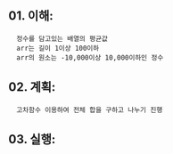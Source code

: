 ## 01. 이해:
      정수를 담고있는 배열의 평균값
      arr는 길이 1이상 100이하
      arr의 원소는 -10,000이상 10,000이하인 정수
  
## 02. 계획:
      고차함수 이용하여 전체 합을 구하고 나누기 진행
      
## 03. 실행:
    